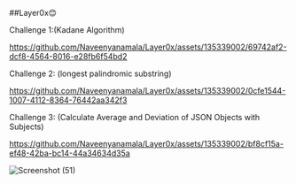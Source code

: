 ##Layer0x😊


Challenge 1:(Kadane Algorithm)


https://github.com/Naveenyanamala/Layer0x/assets/135339002/69742af2-dcf8-4564-8016-e28fb6f54bd2


Challenge 2: (longest palindromic substring)


https://github.com/Naveenyanamala/Layer0x/assets/135339002/0cfe1544-1007-4112-8364-76442aa342f3



Challenge 3: (Calculate Average and Deviation of JSON Objects with Subjects)


https://github.com/Naveenyanamala/Layer0x/assets/135339002/bf8cf15a-ef48-42ba-bc14-44a34634d35a


![Screenshot (51)](https://github.com/Naveenyanamala/Layer0x/assets/135339002/820fe75c-506a-4ff5-8f97-2d55d4ecf196)
